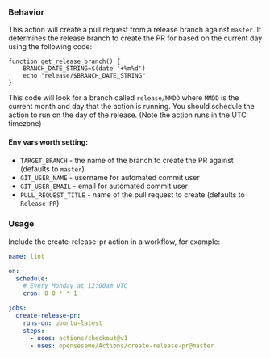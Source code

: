 ### Behavior

This action will create a pull request from a release branch against `master`. It determines the release branch to create the PR for based on the current day using the following code:
```shell
function get_release_branch() {
    BRANCH_DATE_STRING=$(date '+%m%d')
    echo "release/$BRANCH_DATE_STRING"
}
```
This code will look for a branch called `release/MMDD` where `MMDD` is the current month and day that the action is running. You should schedule the action to run on the day of the release. (Note the action runs in the UTC timezone)

#### Env vars worth setting:

- `TARGET_BRANCH` - the name of the branch to create the PR against (defaults to `master`)
- `GIT_USER_NAME` - username for automated commit user
- `GIT_USER_EMAIL` - email for automated commit user
- `PULL_REQUEST_TITLE` - name of the pull request to create (defaults to `Release PR`)

### Usage

Include the create-release-pr action in a workflow, for example:

```yaml
name: lint

on: 
  schedule:
    # Every Monday at 12:00am UTC
    cron: 0 0 * * 1

jobs:
  create-release-pr:
    runs-on: ubuntu-latest
    steps:
      - uses: actions/checkout@v1
      - uses: opensesame/Actions/create-release-pr@master
```